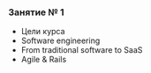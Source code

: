 ### Занятие № 1

* Цели курса
* Software engineering
* From traditional software to SaaS
* Agile & Rails
